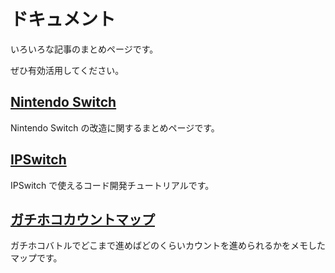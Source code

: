# ドキュメント

いろいろな記事のまとめページです。

ぜひ有効活用してください。

## [Nintendo Switch](/posts/2021/04/28/nintendoswitch.html)

Nintendo Switch の改造に関するまとめページです。

## [IPSwitch](/ipswitch/)

IPSwitch で使えるコード開発チュートリアルです。

## [ガチホコカウントマップ](/rainmaker/)

ガチホコバトルでどこまで進めばどのくらいカウントを進められるかをメモしたマップです。
